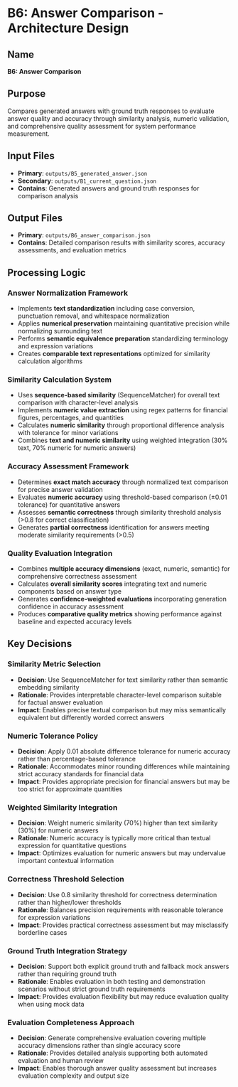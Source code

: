 # B6: Answer Comparison - Architecture Design

## Name
**B6: Answer Comparison**

## Purpose
Compares generated answers with ground truth responses to evaluate answer quality and accuracy through similarity analysis, numeric validation, and comprehensive quality assessment for system performance measurement.

## Input Files
- **Primary**: `outputs/B5_generated_answer.json`
- **Secondary**: `outputs/B1_current_question.json`
- **Contains**: Generated answers and ground truth responses for comparison analysis

## Output Files
- **Primary**: `outputs/B6_answer_comparison.json`
- **Contains**: Detailed comparison results with similarity scores, accuracy assessments, and evaluation metrics

## Processing Logic

### Answer Normalization Framework
- Implements **text standardization** including case conversion, punctuation removal, and whitespace normalization
- Applies **numerical preservation** maintaining quantitative precision while normalizing surrounding text
- Performs **semantic equivalence preparation** standardizing terminology and expression variations
- Creates **comparable text representations** optimized for similarity calculation algorithms

### Similarity Calculation System
- Uses **sequence-based similarity** (SequenceMatcher) for overall text comparison with character-level analysis
- Implements **numeric value extraction** using regex patterns for financial figures, percentages, and quantities
- Calculates **numeric similarity** through proportional difference analysis with tolerance for minor variations
- Combines **text and numeric similarity** using weighted integration (30% text, 70% numeric for numeric answers)

### Accuracy Assessment Framework
- Determines **exact match accuracy** through normalized text comparison for precise answer validation
- Evaluates **numeric accuracy** using threshold-based comparison (±0.01 tolerance) for quantitative answers
- Assesses **semantic correctness** through similarity threshold analysis (>0.8 for correct classification)
- Generates **partial correctness** identification for answers meeting moderate similarity requirements (>0.5)

### Quality Evaluation Integration
- Combines **multiple accuracy dimensions** (exact, numeric, semantic) for comprehensive correctness assessment
- Calculates **overall similarity scores** integrating text and numeric components based on answer type
- Generates **confidence-weighted evaluations** incorporating generation confidence in accuracy assessment
- Produces **comparative quality metrics** showing performance against baseline and expected accuracy levels

## Key Decisions

### Similarity Metric Selection
- **Decision**: Use SequenceMatcher for text similarity rather than semantic embedding similarity
- **Rationale**: Provides interpretable character-level comparison suitable for factual answer evaluation
- **Impact**: Enables precise textual comparison but may miss semantically equivalent but differently worded correct answers

### Numeric Tolerance Policy
- **Decision**: Apply 0.01 absolute difference tolerance for numeric accuracy rather than percentage-based tolerance
- **Rationale**: Accommodates minor rounding differences while maintaining strict accuracy standards for financial data
- **Impact**: Provides appropriate precision for financial answers but may be too strict for approximate quantities

### Weighted Similarity Integration
- **Decision**: Weight numeric similarity (70%) higher than text similarity (30%) for numeric answers
- **Rationale**: Numeric accuracy is typically more critical than textual expression for quantitative questions
- **Impact**: Optimizes evaluation for numeric answers but may undervalue important contextual information

### Correctness Threshold Selection
- **Decision**: Use 0.8 similarity threshold for correctness determination rather than higher/lower thresholds
- **Rationale**: Balances precision requirements with reasonable tolerance for expression variations
- **Impact**: Provides practical correctness assessment but may misclassify borderline cases

### Ground Truth Integration Strategy
- **Decision**: Support both explicit ground truth and fallback mock answers rather than requiring ground truth
- **Rationale**: Enables evaluation in both testing and demonstration scenarios without strict ground truth requirements
- **Impact**: Provides evaluation flexibility but may reduce evaluation quality when using mock data

### Evaluation Completeness Approach
- **Decision**: Generate comprehensive evaluation covering multiple accuracy dimensions rather than single accuracy score
- **Rationale**: Provides detailed analysis supporting both automated evaluation and human review
- **Impact**: Enables thorough answer quality assessment but increases evaluation complexity and output size